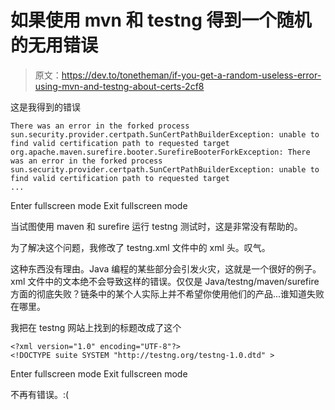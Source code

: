 # 如果使用 mvn 和 testng 得到一个随机的无用错误

> 原文：<https://dev.to/tonetheman/if-you-get-a-random-useless-error-using-mvn-and-testng-about-certs-2cf8>

这是我得到的错误

```
There was an error in the forked process
sun.security.provider.certpath.SunCertPathBuilderException: unable to find valid certification path to requested target
org.apache.maven.surefire.booter.SurefireBooterForkException: There was an error in the forked process
sun.security.provider.certpath.SunCertPathBuilderException: unable to find valid certification path to requested target
... 
```

Enter fullscreen mode Exit fullscreen mode

当试图使用 maven 和 surefire 运行 testng 测试时，这是非常没有帮助的。

为了解决这个问题，我修改了 testng.xml 文件中的 xml 头。叹气。

这种东西没有理由。Java 编程的某些部分会引发火灾，这就是一个很好的例子。xml 文件中的文本绝不会导致这样的错误。仅仅是 Java/testng/maven/surefire 方面的彻底失败？链条中的某个人实际上并不希望你使用他们的产品...谁知道失败在哪里。

我把在 testng 网站上找到的标题改成了这个

```
<?xml version="1.0" encoding="UTF-8"?>
<!DOCTYPE suite SYSTEM "http://testng.org/testng-1.0.dtd" > 
```

Enter fullscreen mode Exit fullscreen mode

不再有错误。:(